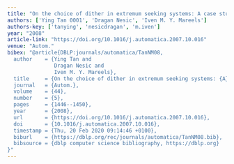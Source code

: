 ```yaml
---
title: "On the choice of dither in extremum seeking systems: A case study"
authors: ['Ying Tan 0001', 'Dragan Nesic', 'Iven M. Y. Mareels']
authors-key: ['tanying', 'nesicdragan', 'm.iven']
year: "2008"
article-link: "https://doi.org/10.1016/j.automatica.2007.10.016"
venue: "Autom."
bibex: "@article{DBLP:journals/automatica/TanNM08,
  author    = {Ying Tan and
               Dragan Nesic and
               Iven M. Y. Mareels},
  title     = {On the choice of dither in extremum seeking systems: {A} case study},
  journal   = {Autom.},
  volume    = {44},
  number    = {5},
  pages     = {1446--1450},
  year      = {2008},
  url       = {https://doi.org/10.1016/j.automatica.2007.10.016},
  doi       = {10.1016/j.automatica.2007.10.016},
  timestamp = {Thu, 20 Feb 2020 09:14:46 +0100},
  biburl    = {https://dblp.org/rec/journals/automatica/TanNM08.bib},
  bibsource = {dblp computer science bibliography, https://dblp.org}
}"
---
```


